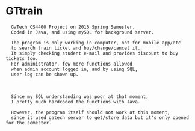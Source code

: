 # GTtrain

      GaTech CS4400 Project on 2016 Spring Semester.
      Coded in Java, and using mySQL for background server.
      
      The program is only working in computer, not for mobile app/etc
      to search train ticket and buy/change/cancel it.
      It simply checking student e-mail and provides discount to buy tickets too.
      For administrator, few more functions allowed 
      when admin account logged in, and by using SQL,
      user log can be shown up.
      

      Since my SQL understanding was poor at that moment,
      I pretty much hardcoded the functions with Java.

      However, the program itself should not work at this moment,
      since it used gatech server to get/store data but it's only opened for the semester.
